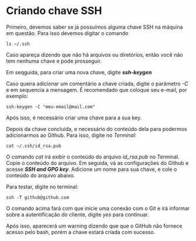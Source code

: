 # Criando chave SSH 

Primeiro, devemos saber se já possuímos alguma chave SSH na máquina em questão. Para isso devemos digitar o comando

``ls ~/.ssh``

Caso apareça dizendo que não há arquivos ou diretórios, então você não tem nenhuma chave e pode prosseguir.

Em seqguida, para criar uma nova chave, digite ***ssh-keygen***

Caso queira adicionar um comentário a chave criada, digite o parâmetro *-C* e em sequencia a mensagem. É recomendado que coloque seu e-mail, por exemplo: 

``ssh-keygen -C "meu-email@mail.com"``

Após isso, é necessário criar uma chave para a sua key.

Depois da chave concluída, e necessário do conteúdo dela para podermos adicionarmos ao Github. Para isso, digite no *Terminal*:

``cat ~/.ssh/id_rsa.pub``

O comando *cat* irá exibir o conteúdo do arquivo *id_rsa.pub* no Terminal. Copie o conteúdo do arquivo.
Em seguida, vá as configurações do Github e acesse ***SSH and GPG key***. Adicione um nome para sua chave, e cole o conteúdo do arquivo abaixo.

Para testar, digite no terminal:

``ssh -T github@github.com``

O comando acima fará com que inicie uma conexão com o Git e irá informar sobre a autentificação do cliente, digite *yes* para continuar.

Após isso, aparecerá um warning dizendo que que o GitHub não fornece acesso pelo bash, porém a chave estará criada com sucesso.